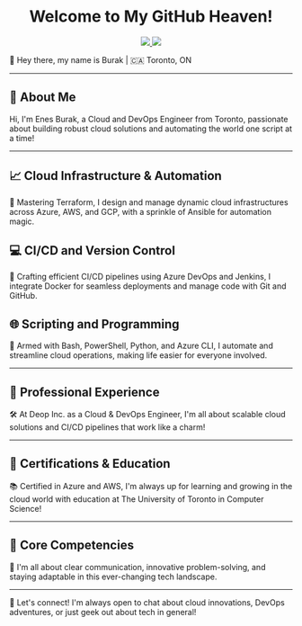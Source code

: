 <h1 align="center">Welcome to My GitHub Heaven!</h1>
 
<p align="center">
  <a align="center" href="https://www.linkedin.com/in/brkhero-it/" alt="LinkedIn">
    <img
      src="https://img.shields.io/badge/-Linkedin-6610F2?style=for-the-badge&logo=Linkedin&logoColor=FFFFFF&link=https://www.linkedin.com/in/devenes" />
  </a>
  <a href="https://medium.com/@enes.burak.kahraman" alt="Medium">
    <img
      src="https://img.shields.io/badge/-Medium-6610F2?style=for-the-badge&logo=Medium&logoColor=FFFFFF&link=https://devenes.medium.com/" />
  </a>
</p>

👋 Hey there, my name is Burak | 🇨🇦 Toronto, ON

---

## 👋 About Me
Hi, I'm Enes Burak, a Cloud and DevOps Engineer from Toronto, passionate about building robust cloud solutions and automating the world one script at a time!

---

## 📈 Cloud Infrastructure & Automation
🚀 Mastering Terraform, I design and manage dynamic cloud infrastructures across Azure, AWS, and GCP, with a sprinkle of Ansible for automation magic.

## 💻 CI/CD and Version Control
🌟 Crafting efficient CI/CD pipelines using Azure DevOps and Jenkins, I integrate Docker for seamless deployments and manage code with Git and GitHub.

## 🌐 Scripting and Programming
🔧 Armed with Bash, PowerShell, Python, and Azure CLI, I automate and streamline cloud operations, making life easier for everyone involved.

---

## 🏢 Professional Experience
🛠️ At Deop Inc. as a Cloud & DevOps Engineer, I'm all about scalable cloud solutions and CI/CD pipelines that work like a charm!

---

## 📜 Certifications & Education
📚 Certified in Azure and AWS, I'm always up for learning and growing in the cloud world with education at The University of Toronto in Computer Science!

---

## 🌟 Core Competencies
🤝 I'm all about clear communication, innovative problem-solving, and staying adaptable in this ever-changing tech landscape.

---

🤗 Let's connect! I'm always open to chat about cloud innovations, DevOps adventures, or just geek out about tech in general!

